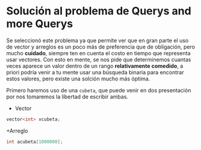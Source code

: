 # Solución al problema de Querys and more Querys 

Se seleccionó este problema ya que permite ver que en gran parte el uso de vector y arreglos es un poco más de preferencia que de obligación, pero mucho 
**cuidado**, siempre ten en cuenta el costo en tiempo que representa usar vectores. Con esto en mente, se nos pide que determinemos cuantas veces aparece un 
valor dentro de un rango **relativamente comedido**, a priori podría venir a tu mente usar una búsqueda binaria para encontrar estos valores, pero existe 
una solción mucho más óptima. 

Primero haremos uso de una `cubeta`, que puede venir en dos presentación por nos tomaremos la libertad de escribir ambas. 
+ Vector

```C++
vector<int> vcubeta;
```

+Arreglo

```C++
int acubeta[1000000];
```

